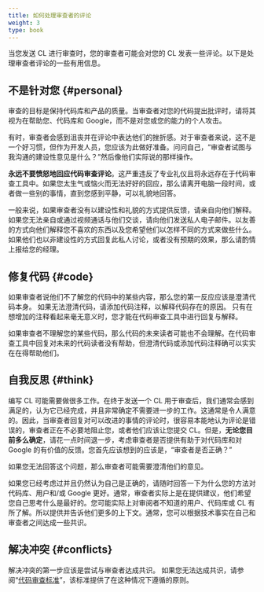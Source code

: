 ```yaml
---
title: 如何处理审查者的评论
weight: 3
type: book
---
```


当您发送 CL 进行审查时，您的审查者可能会对您的 CL 发表一些评论。以下是处理审查者评论的一些有用信息。

## 不是针对您 {#personal}

审查的目标是保持代码库和产品的质量。当审查者对您的代码提出批评时，请将其视为在帮助您、代码库和 Google，而不是对您或您的能力的个人攻击。

有时，审查者会感到沮丧并在评论中表达他们的挫折感。对于审查者来说，这不是一个好习惯，但作为开发人员，您应该为此做好准备。问问自己，“审查者试图与我沟通的建设性意见是什么？”然后像他们实际说的那样操作。

**永远不要愤怒地回应代码审查评论**。这严重违反了专业礼仪且将永远存在于代码审查工具中。如果您太生气或恼火而无法好好的回应，那么请离开电脑一段时间，或者做一些别的事情，直到您感到平静，可以礼貌地回答。

一般来说，如果审查者没有以建设性和礼貌的方式提供反馈，请亲自向他们解释。如果您无法亲自或通过视频通话与他们交谈，请向他们发送私人电子邮件。以友善的方式向他们解释您不喜欢的东西以及您希望他们以怎样不同的方式来做些什么。如果他们也以非建设性的方式回复此私人讨论，或者没有预期的效果，那么请酌情上报给您的经理。

## 修复代码 {#code}

如果审查者说他们不了解您的代码中的某些内容，那么您的第一反应应该是澄清代码本身。 如果无法澄清代码，请添加代码注释，以解释代码存在的原因。 只有在想增加的注释看起来毫无意义时，您才能在代码审查工具中进行回复与解释。

如果审查者不理解您的某些代码，那么代码的未来读者可能也不会理解。在代码审查工具中回复对未来的代码读者没有帮助，但澄清代码或添加代码注释确可以实实在在得帮助他们。

## 自我反思 {#think}

编写 CL 可能需要做很多工作。在终于发送一个 CL 用于审查后，我们通常会感到满足的，认为它已经完成，并且非常确定不需要进一步的工作。这通常是令人满意的。因此，当审查者回复对可以改进的事情的评论时，很容易本能地认为评论是错误的，审查者正在不必要地阻止您，或者他们应该让您提交 CL。但是，**无论您目前多么确定**，请花一点时间退一步，考虑审查者是否提供有助于对代码库和对 Google 的有价值的反馈。您首先应该想到的应该是，“审查者是否正确？”

如果您无法回答这个问题，那么审查者可能需要澄清他们的意见。

如果您已经考虑过并且仍然认为自己是正确的，请随时回答一下为什么您的方法对代码库、用户和/或 Google 更好。通常，审查者实际上是在提供建议，他们希望您自己思考什么是最好的。您可能实际上对审阅者不知道的用户、代码库或 CL 有所了解。所以提供并告诉他们更多的上下文。通常，您可以根据技术事实在自己和审查者之间达成一些共识。

## 解决冲突 {#conflicts}

解决冲突的第一步应该是尝试与审查者达成共识。 如果您无法达成共识，请参阅“[代码审查标准](../../reviewer/standard)”，该标准提供了在这种情况下遵循的原则。